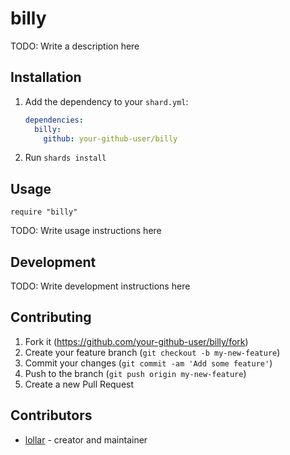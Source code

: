 # billy

TODO: Write a description here

## Installation

1. Add the dependency to your `shard.yml`:

   ```yaml
   dependencies:
     billy:
       github: your-github-user/billy
   ```

2. Run `shards install`

## Usage

```crystal
require "billy"
```

TODO: Write usage instructions here

## Development

TODO: Write development instructions here

## Contributing

1. Fork it (<https://github.com/your-github-user/billy/fork>)
2. Create your feature branch (`git checkout -b my-new-feature`)
3. Commit your changes (`git commit -am 'Add some feature'`)
4. Push to the branch (`git push origin my-new-feature`)
5. Create a new Pull Request

## Contributors

- [lollar](https://github.com/your-github-user) - creator and maintainer
